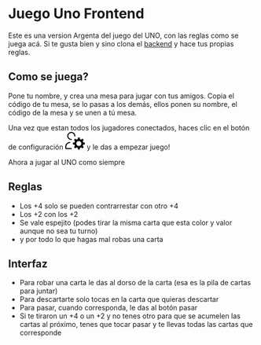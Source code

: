 # Juego Uno Frontend

Este es una version Argenta del juego del UNO, con las reglas como se juega acá. Si te gusta bien y sino clona el [backend](https://github.com/sebest06/backend-uno-js) y hace tus propias reglas.

## Como se juega?
Pone tu nombre, y crea una mesa para jugar con tus amigos. Copia el código de tu mesa, se lo pasas a los demás, ellos ponen su nombre, el código de la mesa y se unen a tú mesa.

Una vez que estan todos los jugadores conectados, haces clic en el botón de configuración [![Developer](src/assets/config.svg)](https://sebest06.github.io) y le das a empezar juego!

Ahora a jugar al UNO como siempre

## Reglas
- Los +4 solo se pueden contrarrestar con otro +4
- Los +2 con los +2
- Se vale espejito (podes tirar la misma carta que esta color y valor aunque no sea tu turno)
- y por todo lo que hagas mal robas una carta

## Interfaz
- Para robar una carta le das al dorso de la carta (esa es la pila de cartas para juntar)
- Para descartarte solo tocas en la carta que quieras descartar
- Para pasar, cuando corresponda, le das al botón pasar
- Si te tiraron un +4 o un +2 y no tenes otro para que se acumelen las cartas al próximo, tenes que tocar pasar y te llevas todas las cartas que corresponde
